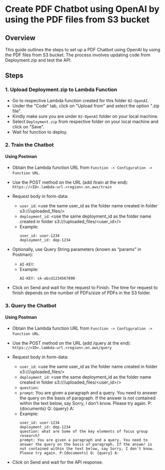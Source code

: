 # Create PDF Chatbot using OpenAI by using the PDF files from S3 bucket

## Overview

This guide outlines the steps to set up a PDF Chatbot using OpenAI by using the PDF files from S3 bucket. The process involves updating code from Deployment.zip and test the API.

## Steps

### 1. Upload Deployment.zip to Lambda Function

- Go to respective Lambda function created for this folder `02-OpenAI`.
- Under the "Code" tab, click on "Upload from" and select the option ".zip file".
- Kindly make sure you are under `02-OpenAI` folder on your local machine.
- Select `Deployment.zip` from respective folder on your local machine and click on "Save". 
- Wait for function to deploy.


### 2. Train the Chatbot

#### Using Postman

- Obtain the Lambda function URL from `Function -> Configuration -> Function URL`.

- Use the POST method on the URL (add /train at the end): `https://<ID>.lambda-url.<region>.on.aws/train`

- Request body in form-data:
   - `user_id`: <use the same user_id as the folder name created in folder s3://<bucket-name>/uploaded_files/>
   - `deployment_id`: <use the same deployment_id as the folder name created in folder s3://<bucket-name>/uploaded_files/<user_id>/>
   - Example:
        ```
        user_id: user-1234
        deployment_id: dep-1234
        ```

- Optionally, use Query String parameters (known as “params” in Postman):
   - `AI-KEY`: <use-ai-key-here>
   - Example: 
        ```
        AI-KEY: sk-abcd1234567890
        ```

- Click on Send and wait for the request to Finish. The time for request to finish depends on the number of PDFs/size of PDFs in the S3 folder.

### 3. Query the Chatbot

#### Using Postman

- Obtain the Lambda function URL from `Function -> Configuration -> Function URL`.

- Use the POST method on the URL (add /query at the end): `https://<ID>.lambda-url.<region>.on.aws/query`

- Request body in form-data:
   - `user_id`: <use the same user_id as the folder name created in folder s3://<bucket-name>/uploaded_files/>
   - `deployment_id`: <use the same deployment_id as the folder name created in folder s3://<bucket-name>/uploaded_files/<user_id>/>
   - `question`: <ask query related to PDFs in S3 bucket>
   - `prompt`: You are given a paragraph and a query. You need to answer the query on the basis of paragraph. If the answer is not contained within the text below, say Sorry, I don't know. Please try again. P:{documents} Q: {query} A: 
   - Example:
        ```
        user_id: user-1234
        deployment_id: dep-1234
        question: what are Some of the key elements of focus group research? 
        prompt: You are given a paragraph and a query. You need to answer the query on the basis of paragraph. If the answer is not contained within the text below, say Sorry, I don't know. Please try again. P:{documents} Q: {query} A: 
        ```
        
- Click on Send and wait for the API response.

